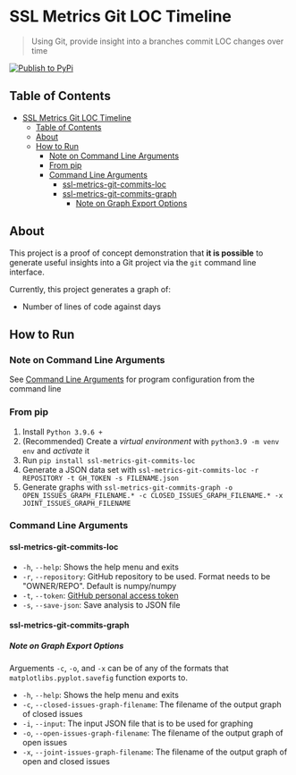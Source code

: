# SSL Metrics Git LOC Timeline

> Using Git, provide insight into a branches commit LOC changes over time

[![Publish to PyPi](https://github.com/SoftwareSystemsLaboratory/ssl-metrics-git-commits-loc/actions/workflows/pypi.yml/badge.svg)](https://github.com/SoftwareSystemsLaboratory/ssl-metrics-git-commits-loc/actions/workflows/pypi.yml)

## Table of Contents

- [SSL Metrics Git LOC Timeline](#ssl-metrics-git-loc-timeline)
  - [Table of Contents](#table-of-contents)
  - [About](#about)
  - [How to Run](#how-to-run)
    - [Note on Command Line Arguments](#note-on-command-line-arguments)
    - [From pip](#from-pip)
    - [Command Line Arguments](#command-line-arguments)
      - [ssl-metrics-git-commits-loc](#ssl-metrics-git-commits-loc)
      - [ssl-metrics-git-commits-graph](#ssl-metrics-git-commits-graph)
        - [Note on Graph Export Options](#note-on-graph-export-options)

## About

This project is a proof of concept demonstration that **it is possible** to generate useful insights into a Git project via the `git` command line interface.

Currently, this project generates a graph of:

- Number of lines of code against days

## How to Run

### Note on Command Line Arguments

See [Command Line Arguments](#command-line-arguments) for program configuration from the command line

### From pip

1. Install `Python 3.9.6 +`
2. (Recommended) Create a *virtual environment* with `python3.9 -m venv env` and *activate* it
3. Run `pip install ssl-metrics-git-commits-loc`
4. Generate a JSON data set with `ssl-metrics-git-commits-loc -r REPOSITORY -t GH_TOKEN -s FILENAME.json`
5. Generate graphs with `ssl-metrics-git-commits-graph -o OPEN_ISSUES_GRAPH_FILENAME.* -c CLOSED_ISSUES_GRAPH_FILENAME.* -x JOINT_ISSUES_GRAPH_FILENAME`

### Command Line Arguments

#### ssl-metrics-git-commits-loc

- `-h`, `--help`: Shows the help menu and exits
- `-r`, `--repository`: GitHub repository to be used. Format needs to be "OWNER/REPO". Default is numpy/numpy
- `-t`, `--token`: [GitHub personal access token](https://docs.github.com/en/github/authenticating-to-github/keeping-your-account-and-data-secure/creating-a-personal-access-token)
- `-s`, `--save-json`: Save analysis to JSON file

#### ssl-metrics-git-commits-graph

##### Note on Graph Export Options

Arguements `-c`, `-o`, and `-x` can be of any of the formats that `matplotlibs.pyplot.savefig` function exports to.

- `-h`, `--help`: Shows the help menu and exits
- `-c`, `--closed-issues-graph-filename`: The filename of the output graph of closed issues
- `-i`, `--input`: The input JSON file that is to be used for graphing
- `-o`, `--open-issues-graph-filename`: The filename of the output graph of open issues
- `-x`, `--joint-issues-graph-filename`: The filename of the output graph of open and closed issues
